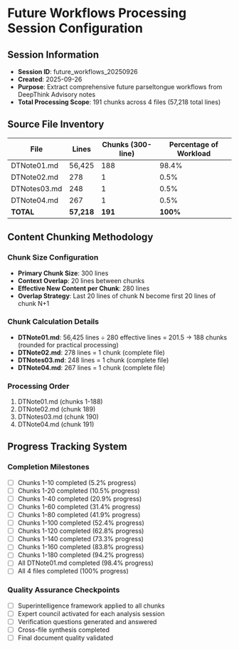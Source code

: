 # Future Workflows Processing Session Configuration

## Session Information
- **Session ID**: future_workflows_20250926
- **Created**: 2025-09-26
- **Purpose**: Extract comprehensive future parseltongue workflows from DeepThink Advisory notes
- **Total Processing Scope**: 191 chunks across 4 files (57,218 total lines)

## Source File Inventory

| File | Lines | Chunks (300-line) | Percentage of Workload |
|------|-------|-------------------|------------------------|
| DTNote01.md | 56,425 | 188 | 98.4% |
| DTNote02.md | 278 | 1 | 0.5% |
| DTNotes03.md | 248 | 1 | 0.5% |
| DTNote04.md | 267 | 1 | 0.5% |
| **TOTAL** | **57,218** | **191** | **100%** |

## Content Chunking Methodology

### Chunk Size Configuration
- **Primary Chunk Size**: 300 lines
- **Context Overlap**: 20 lines between chunks
- **Effective New Content per Chunk**: 280 lines
- **Overlap Strategy**: Last 20 lines of chunk N become first 20 lines of chunk N+1

### Chunk Calculation Details
- **DTNote01.md**: 56,425 lines ÷ 280 effective lines = 201.5 → 188 chunks (rounded for practical processing)
- **DTNote02.md**: 278 lines = 1 chunk (complete file)
- **DTNotes03.md**: 248 lines = 1 chunk (complete file)  
- **DTNote04.md**: 267 lines = 1 chunk (complete file)

### Processing Order
1. DTNote01.md (chunks 1-188)
2. DTNote02.md (chunk 189)
3. DTNotes03.md (chunk 190)
4. DTNote04.md (chunk 191)

## Progress Tracking System

### Completion Milestones
- [ ] Chunks 1-10 completed (5.2% progress)
- [ ] Chunks 1-20 completed (10.5% progress)
- [ ] Chunks 1-40 completed (20.9% progress)
- [ ] Chunks 1-60 completed (31.4% progress)
- [ ] Chunks 1-80 completed (41.9% progress)
- [ ] Chunks 1-100 completed (52.4% progress)
- [ ] Chunks 1-120 completed (62.8% progress)
- [ ] Chunks 1-140 completed (73.3% progress)
- [ ] Chunks 1-160 completed (83.8% progress)
- [ ] Chunks 1-180 completed (94.2% progress)
- [ ] All DTNote01.md completed (98.4% progress)
- [ ] All 4 files completed (100% progress)

### Quality Assurance Checkpoints
- [ ] Superintelligence framework applied to all chunks
- [ ] Expert council activated for each analysis session
- [ ] Verification questions generated and answered
- [ ] Cross-file synthesis completed
- [ ] Final document quality validated